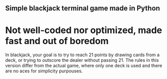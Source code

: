 ## Simple blackjack terminal game made in Python
# Not well-coded nor optimized, made fast and out of boredom

In blackjack, your goal is to try to reach 21 points by drawing cards from a deck, or trying to outscore the dealer without passing 21. The rules in this version differ from the actual game, where only one deck is used and there are no aces for simplicity purpouses.
